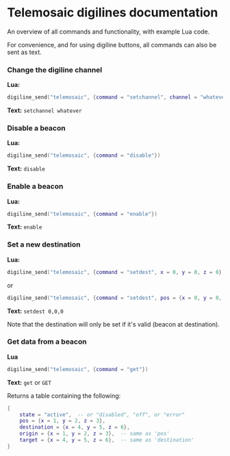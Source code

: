 # Telemosaic digilines documentation

An overview of all commands and functionality, with example Lua code.

For convenience, and for using digiline buttons, all commands can also be sent as text.

### Change the digiline channel

**Lua:**

```lua
digiline_send("telemosaic", {command = "setchannel", channel = "whatever"})
```

**Text:** `setchannel whatever`

### Disable a beacon

**Lua:**

```lua
digiline_send("telemosaic", {command = "disable"})
```

**Text:** `disable`

### Enable a beacon

**Lua:**

```lua
digiline_send("telemosaic", {command = "enable"})
```

**Text:** `enable`

### Set a new destination

**Lua:**

```lua
digiline_send("telemosaic", {command = "setdest", x = 0, y = 0, z = 0})
```

or

```lua
digiline_send("telemosaic", {command = "setdest", pos = {x = 0, y = 0, z = 0}})
```

**Text:** `setdest 0,0,0`

Note that the destination will only be set if it's valid (beacon at destination).

### Get data from a beacon

**Lua**

```lua
digiline_send("telemosaic", {command = "get"})
```

**Text:** `get` or `GET`

Returns a table containing the following:

```lua
{
    state = "active",  -- or "disabled", "off", or "error"
    pos = {x = 1, y = 2, z = 3},
    destination = {x = 4, y = 5, z = 6},
    origin = {x = 1, y = 2, z = 3},  -- same as 'pos'
    target = {x = 4, y = 5, z = 6},  -- same as 'destination'
}
```
